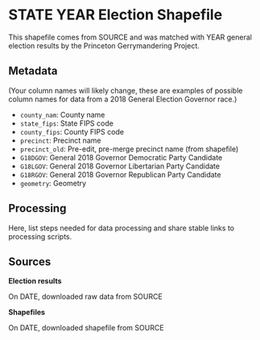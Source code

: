 # STATE YEAR Election Shapefile

This shapefile comes from SOURCE and was matched with YEAR general election results by the Princeton Gerrymandering Project. 

## Metadata

(Your column names will likely change, these are examples of possible column names for data from a 2018 General Election Governor race.)

* `county_nam`: County name
* `state_fips`: State FIPS code
* `county_fips`: County FIPS code 
* `precinct`: Precinct name
* `precinct_old`: Pre-edit, pre-merge precinct name (from shapefile)
* `G18DGOV`: General 2018 Governor Democratic Party Candidate
* `G18LGOV`: General 2018 Governor Libertarian Party Candidate
* `G18RGOV`: General 2018 Governor Republican Party Candidate
* `geometry`: Geometry

## Processing

Here, list steps needed for data processing and share stable links to processing scripts. 

## Sources

__Election results__

On DATE, downloaded raw data from SOURCE

__Shapefiles__

On DATE, downloaded shapefile from SOURCE

